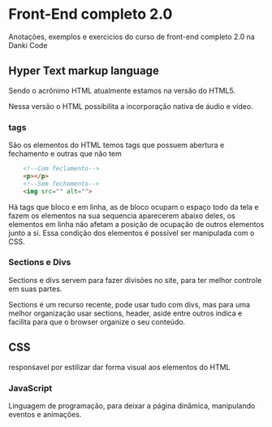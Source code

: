 # Front-End completo 2.0
Anotações, exemplos e exercicios do curso de front-end completo 2.0 na Danki Code

## Hyper Text markup language
Sendo o acrônimo HTML atualmente estamos na versão do HTML5.

Nessa versão o HTML possibilita a incorporação nativa de áudio e vídeo.
### tags
São os elementos do HTML temos tags que possuem abertura e fechamento e outras que não tem

```HTML
    <!--Com feclamento-->
    <p></p>
    <!--Sem fechamento-->
    <img src="" alt="">
```

Há tags que bloco e em linha, as de bloco ocupam o espaço todo da tela e fazem os elementos na sua sequencia aparecerem abaixo deles, os elementos em linha não afetam a posição de ocupação de outros elementos junto a si. Essa condição dos elementos é possível ser manipulada com o CSS.
### Sections e Divs
Sections e divs servem para fazer divisões no site, para ter melhor controle em suas partes.

Sections é um recurso recente, pode usar tudo com divs, mas para uma melhor organização usar sections, header, aside entre outros indica e facilita para que o browser organize o seu conteúdo.

## CSS
responśavel por estilizar dar forma visual aos elementos do HTML

### JavaScript
Linguagem de programação, para deixar a página dinâmica, manipulando eventos e animações.


